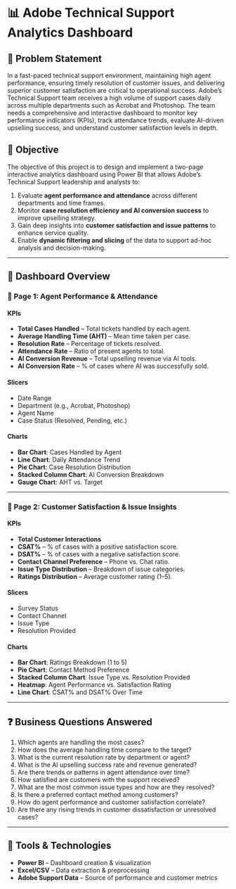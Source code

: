 # 📊 Adobe Technical Support Analytics Dashboard

## 🧩 Problem Statement

In a fast-paced technical support environment, maintaining high agent performance, ensuring timely resolution of customer issues, and delivering superior customer satisfaction are critical to operational success. Adobe’s Technical Support team receives a high volume of support cases daily across multiple departments such as Acrobat and Photoshop. The team needs a comprehensive and interactive dashboard to monitor key performance indicators (KPIs), track attendance trends, evaluate AI-driven upselling success, and understand customer satisfaction levels in depth.

## 🎯 Objective

The objective of this project is to design and implement a two-page interactive analytics dashboard using Power BI that allows Adobe’s Technical Support leadership and analysts to:

1. Evaluate **agent performance and attendance** across different departments and time frames.
2. Monitor **case resolution efficiency and AI conversion success** to improve upselling strategy.
3. Gain deep insights into **customer satisfaction and issue patterns** to enhance service quality.
4. Enable **dynamic filtering and slicing** of the data to support ad-hoc analysis and decision-making.

---

## 📌 Dashboard Overview

### 🔹 Page 1: Agent Performance & Attendance

#### **KPIs**
- **Total Cases Handled** – Total tickets handled by each agent.
- **Average Handling Time (AHT)** – Mean time taken per case.
- **Resolution Rate** – Percentage of tickets resolved.
- **Attendance Rate** – Ratio of present agents to total.
- **AI Conversion Revenue** – Total upselling revenue via AI tools.
- **AI Conversion Rate** – % of cases where AI was successfully sold.

#### **Slicers**
- Date Range  
- Department (e.g., Acrobat, Photoshop)  
- Agent Name  
- Case Status (Resolved, Pending, etc.)

#### **Charts**
- **Bar Chart**: Cases Handled by Agent  
- **Line Chart**: Daily Attendance Trend  
- **Pie Chart**: Case Resolution Distribution  
- **Stacked Column Chart**: AI Conversion Breakdown  
- **Gauge Chart**: AHT vs. Target  

---

### 🔹 Page 2: Customer Satisfaction & Issue Insights

#### **KPIs**
- **Total Customer Interactions**  
- **CSAT%** – % of cases with a positive satisfaction score.  
- **DSAT%** – % of cases with a negative satisfaction score.  
- **Contact Channel Preference** – Phone vs. Chat ratio.  
- **Issue Type Distribution** – Breakdown of issue categories.  
- **Ratings Distribution** – Average customer rating (1–5).  

#### **Slicers**
- Survey Status  
- Contact Channel  
- Issue Type  
- Resolution Provided  

#### **Charts**
- **Bar Chart**: Ratings Breakdown (1 to 5)  
- **Pie Chart**: Contact Method Preference  
- **Stacked Column Chart**: Issue Type vs. Resolution Provided  
- **Heatmap**: Agent Performance vs. Satisfaction Rating  
- **Line Chart**: CSAT% and DSAT% Over Time  

---

## ❓ Business Questions Answered

1. Which agents are handling the most cases?
2. How does the average handling time compare to the target?
3. What is the current resolution rate by department or agent?
4. What is the AI upselling success rate and revenue generated?
5. Are there trends or patterns in agent attendance over time?
6. How satisfied are customers with the support received?
7. What are the most common issue types and how are they resolved?
8. Is there a preferred contact method among customers?
9. How do agent performance and customer satisfaction correlate?
10. Are there any rising trends in customer dissatisfaction or unresolved cases?

---

## 🔧 Tools & Technologies

- **Power BI** – Dashboard creation & visualization  
- **Excel/CSV** – Data extraction & preprocessing  
- **Adobe Support Data** – Source of performance and customer metrics
